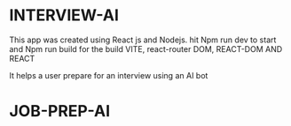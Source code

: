 # INTERVIEW-AI
  This app was created using React js and Nodejs. 
  hit Npm run dev to start and Npm run build for the build
  VITE, react-router DOM, REACT-DOM AND REACT
  
  It helps a user prepare for an interview using an AI bot
  
  
# JOB-PREP-AI
